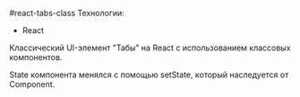 #react-tabs-class
Технологии:
- React

Классический UI-элемент "Табы" на React с использованием классовых компонентов.

State компонента менялся с помощью setState, который наследуется от Component.
